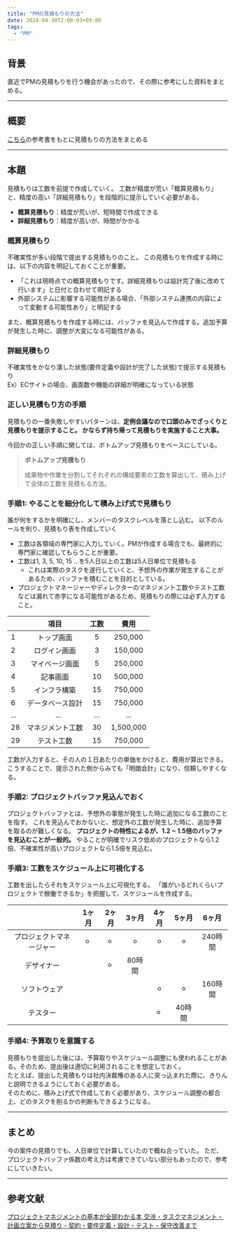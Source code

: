 ```yaml
---
title: "PMの見積もりの方法"
date: 2024-04-30T2:00:03+09:00
tags: 
  - "PM"
---
```

## 背景
直近でPMの見積もりを行う機会があったので、その際に参考にした資料をまとめる。

---
## 概要
<a href="https://www.shoeisha.co.jp/book/detail/9784798177410" target="_blank">こちら</a>の参考書をもとに見積もりの方法をまとめる

---
## 本題
見積もりは工数を前提で作成していく。 工数が精度が荒い「概算見積もり」と、精度の高い「詳細見積もり」を段階的に提示していく必要がある。
  - **概算見積もり**：精度が荒いが、短時間で作成できる
  - **詳細見積もり**：精度が高いが、時間がかかる


### 概算見積もり
不確実性が多い段階で提出する見積もりのこと。
この見積もりを作成する時には、以下の内容を明記しておくことが重要。
 - 「これは現時点での概算見積もりです。詳細見積もりは設計完了後に改めて行います」と日付と合わせて明記する
 - 外部システムに影響する可能性がある場合、「外部システム連携の内容によって変動する可能性あり」と明記する

また、概算見積もりを作成する時には、バッファを見込んで作成する。追加予算が発生した時に、調整が大変になる可能性がある。

### 詳細見積もり
不確実性をかなり潰した状態(要件定義や設計が完了した状態)で提示する見積もり  
Ex）ECサイトの場合、画面数や機能の詳細が明確になっている状態

### 正しい見積もり方の手順
見積もりの一番失敗しやすいパターンは、**定例会議なので口頭のみでざっくりと見積もりを提示すること。
かならず持ち帰って見積もりを実施すること大事。**

今回かの正しい手順に関しては、ボトムアップ見積もりをベースにしている。

> **ボトムアップ見積もり**
> 
> 成果物や作業を分割してそれぞれの構成要素の工数を算出して、積み上げて全体の工数を見積もる方法。

### 手順1: やることを細分化して積み上げ式で見積もり
誰が何をするかを明確にし、メンバーのタスクレベルを落とし込む。
以下のルールを則り、見積もり表を作成していく  
- 工数は各領域の専門家に入力していく。PMが作成する場合でも、最終的に専門家に確認してもらうことが重要。
- 工数は1, 3, 5, 10, 15 ...を5人日以上の工数は5人日単位で見積もる
  - これは実際のタスクを遂行していくと、予想外の作業が発生することがあるため、バッファを積むことを目的としている。
- プロジェクトマネージャーやディレクターのマネジメント工数やテスト工数などは漏れて赤字になる可能性があるため、見積もりの際には必ず入力すること。

|     |    項目    | 工数  |    費用     |
|-----|:--------:|:---:|:---------:|
| 1   |  トップ画面　  |  5  |  250,000  |
| 2   |  ログイン画面  |  3  |  150,000  |
| 3   | マイページ画面  |  5  |  250,000  |
| 4   |   記事画面   | 10  |  500,000  |
| 5   |  インフラ構築  | 15  |  750,000  |
| 6   | データベース設計 | 15  |  750,000  |
| ... |   　...   | ... |    ...    |
| 28  | マネジメント工数 | 30  | 1,500,000 |
| 29  |  テスト工数   | 15  |  750,000  |


工数が入力すると、その人の１日あたりの単価をかけると、費用が算出できる。
こうすることで、提示された側からみても「明朗会計」になり、信頼しやすくなる。

### 手順2: プロジェクトバッファ見込んでおく
プロジェクトバッファとは、予想外の事態が発生した時に追加になる工数のことを指す。
これを見込んでおかないと、想定外の工数が発生した時に、追加予算を取るのが難しくなる。
**プロジェクトの特性によるが、1.2 ~ 1.5倍のバッファを見込むことが一般的。**
やることが明確でリスク低めのプロジェクトなら1.2倍、不確実性が高いプロジェクトなら1.5倍を見込む。

### 手順3: 工数をスケジュール上に可視化する
工数を出したらそれをスケジュール上に可視化する。
「誰がいるどれくらいプロジェクトで稼働できるか」を把握して、スケジュールを作成する。

|              | 1ヶ月 | 2ヶ月 | 3ヶ月  | 4ヶ月 | 5ヶ月  |  6ヶ月  |
|:------------:|:---:|:---:|:----:|:---:|:----:|:-----:|
| プロジェクトマネージャー |  ⚪︎ ︎︎   |  ⚪︎ ︎︎  |  ⚪︎  | ⚪︎  |  ⚪︎  | 240時間 |
|    デザイナー     |     |   ⚪︎ ︎︎  | 80時間 |  　  |      |       |
|    ソフトウェア    |     |     |      ︎  | ⚪︎  |  ⚪︎  | 160時間 |
|     テスター     |     |     |      |   ⚪︎ ︎︎  | 40時間 |      |

### 手順4: 予算取りを意識する
見積もりを提出した後には、予算取りやスケジュール調整にも使われることがある。そのため、提出後は適切に利用されることを想定しておく。  
たとえば、提出した見積もりは社内決裁権のある人に突っ込まれた際に、きりんと説明できるようにしておく必要がある。  
そのために、積み上げ式で作成しておく必要があり、スケジュール調整の都合上、どのタスクを削るかの判断もできるようになる。


---
## まとめ
今の案件の見積りでも、人日単位で計算していたので概ね合っていた。
ただ、プロジェクトバッファ係数の考え方は考慮できていない部分もあったので、参考にしていきたい。

---
## 参考文献
<a href="https://www.shoeisha.co.jp/book/detail/9784798177410" target="_blank">プロジェクトマネジメントの基本が全部わかる本 交渉・タスクマネジメント・計画立案から見積り・契約・要件定義・設計・テスト・保守改善まで</a>
